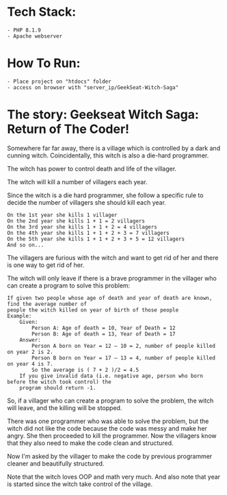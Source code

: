 # Tech Stack:

    - PHP 8.1.9
    - Apache webserver

# How To Run:

    - Place project on "htdocs" folder
    - access on browser with "server_ip/GeekSeat-Witch-Saga"

# The story: Geekseat Witch Saga: Return of The Coder!

Somewhere far far away, there is a village which is controlled by a dark and cunning witch.
Coincidentally, this witch is also a die-hard programmer.

The witch has power to control death and life of the villager.

The witch will kill a number of villagers each year.

Since the witch is a die hard programmer, she follow a specific rule to decide the number of villagers
she should kill each year.

    On the 1st year she kills 1 villager
    On the 2nd year she kills 1 + 1 = 2 villagers
    On the 3rd year she kills 1 + 1 + 2 = 4 villagers
    On the 4th year she kills 1 + 1 + 2 + 3 = 7 villagers
    On the 5th year she kills 1 + 1 + 2 + 3 + 5 = 12 villagers
    And so on...

The villagers are furious with the witch and want to get rid of her and there is one way to get rid of
her.

The witch will only leave if there is a brave programmer in the villager who can create a program to
solve this problem:

    If given two people whose age of death and year of death are known, find the average number of
    people the witch killed on year of birth of those people
    Example:
        Given:
            Person A: Age of death = 10, Year of Death = 12
            Person B: Age of death = 13, Year of Death = 17
        Answer:
            Person A born on Year = 12 – 10 = 2, number of people killed on year 2 is 2.
            Person B born on Year = 17 – 13 = 4, number of people killed on year 4 is 7.
            So the average is ( 7 + 2 )/2 = 4.5
        If you give invalid data (i.e. negative age, person who born before the witch took control) the
        program should return -1.

So, if a villager who can create a program to solve the problem, the witch will leave, and the killing will be stopped.

There was one programmer who was able to solve the problem, but the witch did not like the code
because the code was messy and make her angry.
She then proceeded to kill the programmer. Now the villagers know that they also need to make the
code clean and structured.

Now I'm asked by the villager to make the code by previous programmer cleaner and beautifully
structured.

Note that the witch loves OOP and math very much. And also note that year is started since the
witch take control of the village.
